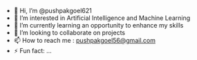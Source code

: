 - 👋 Hi, I’m @pushpakgoel621
- 👀 I’m interested in Artificial Intelligence and Machine Learning
- 🌱 I’m currently learning an opportunity to enhance my skills
- 💞️ I’m looking to collaborate on projects
- 📫 How to reach me : pushpakgoel56@gmail.com
- ⚡ Fun fact: ...

<!---
pushpakgoel621/pushpakgoel621 is a ✨ special ✨ repository because its `README.md` (this file) appears on your GitHub profile.
You can click the Preview link to take a look at your changes.
--->
